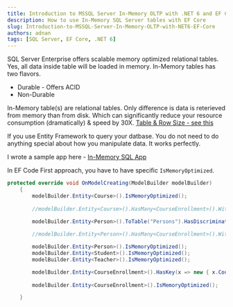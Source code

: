 ```yaml
---
title: Introduction to MSSQL Server In-Memory OLTP with .NET 6 and EF Core 
description: How to use In-Memory SQL Server tables with EF Core 
slug: Introduction-to-MSSQL-Server-In-Memory-OLTP-with-NET6-EF-Core 
authors: adnan 
tags: [SQL Server, EF Core, .NET 6]
---
```

SQL Server Enterprise offers scalable memory optimized relational tables. Yes, all data inside table will be loaded in
memory. In-Memory tables has two flavors.
- Durable - Offers ACID
- Non-Durable
<!--truncate-->

In-Memory table(s) are relational tables. Only difference is data is reterieved from memory than from disk. Which can significantly reduce your resource consumption (dramatically) & speed by 30X.
[Table & Row Size - see this](https://docs.microsoft.com/en-us/sql/relational-databases/in-memory-oltp/table-and-row-size-in-memory-optimized-tables?view=sql-server-ver15)

If you use Entity Framework to query your datbase. You do not need to do anything special about how you manipulate data. It works perfectly.

I wrote a sample app here - [In-Memory SQL App ](https://github.com/marafiq/PerformanceBoostWithSqlServer/blob/master/PerformanceBoostWithSqlServer/Program.cs)

In EF Code First approach, you have to have specific `IsMemoryOptimized`.

``` C#
protected override void OnModelCreating(ModelBuilder modelBuilder)
    {
        modelBuilder.Entity<Course>().IsMemoryOptimized();
        
        //modelBuilder.Entity<Course>().HasMany<CourseEnrollment>().WithOne(x => x.Course);

        modelBuilder.Entity<Person>().ToTable("Persons").HasDiscriminator<PersonRole>(nameof(Person.Role)).HasValue<Student>(PersonRole.Student).HasValue<Teacher>(PersonRole.Teacher);
        
        //modelBuilder.Entity<Person>().HasMany<CourseEnrollment>().WithOne(x => x.Student);

        modelBuilder.Entity<Person>().IsMemoryOptimized();
        modelBuilder.Entity<Student>().IsMemoryOptimized();
        modelBuilder.Entity<Teacher>().IsMemoryOptimized();

        modelBuilder.Entity<CourseEnrollment>().HasKey(x => new { x.CourseId, x.StudentId });
        
        modelBuilder.Entity<CourseEnrollment>().IsMemoryOptimized();

    }

